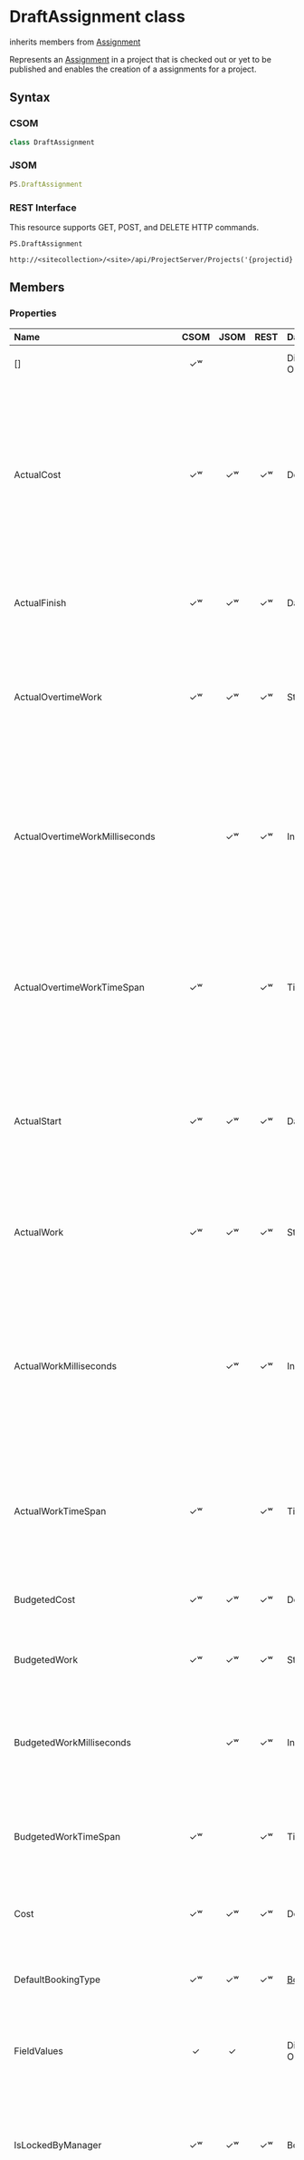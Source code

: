[comment]: # (Name:DraftAssignment)
[comment]: # (Type:class)
[comment]: # (Status:Incomplete)

# <a name="name"></a>DraftAssignment class

inherits members from [Assignment](Assignment.md)<br/>

<a name="description"></a>Represents an [Assignment](Assignment.md) in a project that is checked out or yet to be published and enables the creation of a assignments for a project.

## <a name="syntax"></a>Syntax

### CSOM

```C#
class DraftAssignment 
```

### JSOM

```JavaScript
PS.DraftAssignment
```

### REST Interface

This resource supports GET, POST,  and DELETE HTTP commands.

```
PS.DraftAssignment

http://<sitecollection>/<site>/api/ProjectServer/Projects('{projectid}')/Draft/Assignments('{assignmentid}')
```

## <a name="members"></a>Members

### <a name="properties"></a>Properties

|**Name**|**CSOM**|**JSOM**|**REST**|**Data Type**|**Description**|
|:-----|:-----:|:-----:|:-----:|:-----|:-----|
|<a name="[]"></a>[]|&#x2713;&#x02B7;|||Dictionary&lt;string, Object&gt;|Gets or sets an item in the project.|
|<a name="ActualCost"></a>ActualCost|&#x2713;&#x02B7;|&#x2713;&#x02B7;|&#x2713;&#x02B7;|Double|Gets or sets the costs incurred for work already performed on the assignment, together with any other recorded costs that are associated with the assignment.|
|<a name="ActualFinish"></a>ActualFinish|&#x2713;&#x02B7;|&#x2713;&#x02B7;|&#x2713;&#x02B7;|DateTime|Gets or sets the date and time when the assignment is complete.|
|<a name="ActualOvertimeWork"></a>ActualOvertimeWork|&#x2713;&#x02B7;|&#x2713;&#x02B7;|&#x2713;&#x02B7;|String|Gets or sets the actual amount of overtime work that has already been performed on the assignment.|
|<a name="ActualOvertimeWorkMilliseconds"></a>ActualOvertimeWorkMilliseconds||&#x2713;&#x02B7;|&#x2713;&#x02B7;|Integer|Gets or sets the time interval in milliseconds, for the actual amount of overtime work that has already been performed on the assignment|
|<a name="ActualOvertimeWorkTimeSpan"></a>ActualOvertimeWorkTimeSpan|&#x2713;&#x02B7;||&#x2713;&#x02B7;|TimeSpan|Gets or sets the time interval for the actual amount of overtime work that has already been performed on the assignment|
|<a name="ActualStart"></a>ActualStart|&#x2713;&#x02B7;|&#x2713;&#x02B7;|&#x2713;&#x02B7;|DateTime|Gets or sets the date and time that the assignment actually began, based on progress information that was entered.|
|<a name="ActualWork"></a>ActualWork|&#x2713;&#x02B7;|&#x2713;&#x02B7;|&#x2713;&#x02B7;|String|Gets or sets the amount of work that has already been performed on the assignment.|
|<a name="ActualWorkMilliseconds"></a>ActualWorkMilliseconds||&#x2713;&#x02B7;|&#x2713;&#x02B7;|Integer|Gets or sets the time interval, expressed in milliseconds, for the actual amount of overtime work that has already been performed on the assignment.|
|<a name="ActualWorkTimeSpan"></a>ActualWorkTimeSpan|&#x2713;&#x02B7;||&#x2713;&#x02B7;|TimeSpan|Gets or sets the time interval for the amount of work that has already been performed on the assignment.|
|<a name="BudgetedCost"></a>BudgetedCost|&#x2713;&#x02B7;|&#x2713;&#x02B7;|&#x2713;&#x02B7;|Double|Gets or sets the budgeted cost for the assignment.|
|<a name="BudgetedWork"></a>BudgetedWork|&#x2713;&#x02B7;|&#x2713;&#x02B7;|&#x2713;&#x02B7;|String|Gets or sets the budgeted work for the assignment.|
|<a name="BudgetedWorkMilliseconds"></a>BudgetedWorkMilliseconds||&#x2713;&#x02B7;|&#x2713;&#x02B7;|Integer|Gets or sets the time interval, expressed in milliseconds, for the budgeted work for the assignment.|
|<a name="BudgetedWorkTimeSpan"></a>BudgetedWorkTimeSpan|&#x2713;&#x02B7;||&#x2713;&#x02B7;|TimeSpan|Gets or sets the time interval for the budgeted work for the assignment.|
|<a name="Cost"></a>Cost|&#x2713;&#x02B7;|&#x2713;&#x02B7;|&#x2713;&#x02B7;|Double|Gets or sets the total scheduled or projected cost for the assignment.|
|<a name="DefaultBookingType"></a>DefaultBookingType|&#x2713;&#x02B7;|&#x2713;&#x02B7;|&#x2713;&#x02B7;|[BookingType](BookingType.md)|Gets or sets the default booking type for the assignment.|
|<a name="FieldValues"></a>FieldValues|&#x2713;|&#x2713;||Dictionary&lt;string, Object&gt;|Gets the collection of custom fields that have values set for the assignment.|
|<a name="IsLockedByManager"></a>IsLockedByManager|&#x2713;&#x02B7;|&#x2713;&#x02B7;|&#x2713;&#x02B7;|Boolean|Gets or sets a value that indicates whether the assignment has been locked for changes by a manager.|
|<a name="IsWorkResource"></a>IsWorkResource|&#x2713;&#x02B7;|&#x2713;&#x02B7;|&#x2713;&#x02B7;|Boolean|Gets or sets a value that indicates whether an assignment resource is a work resource or a material resource.|
|<a name="Item"></a>Item||||Dictionary&lt;string, Object&gt;|Gets or sets an item in the project.|
|<a name="OvertimeWork"></a>OvertimeWork|&#x2713;&#x02B7;|&#x2713;&#x02B7;|&#x2713;&#x02B7;|String|Gets or sets the amount of overtime that is scheduled to be performed on the assignment.|
|<a name="OvertimeWorkMilliseconds"></a>OvertimeWorkMilliseconds||&#x2713;&#x02B7;|&#x2713;&#x02B7;|Integer|Gets or sets the time interval, expressed in milliseconds, for the amount of overtime that is scheduled to be performed on the assignment.|
|<a name="OvertimeWorkTimeSpan"></a>OvertimeWorkTimeSpan|&#x2713;&#x02B7;||&#x2713;&#x02B7;|TimeSpan|Gets or sets the time interval for the amount of overtime that is scheduled to be performed on the assignment.|
|<a name="Owner"></a>Owner|&#x2713;&#x02B7;|&#x2713;&#x02B7;|&#x2713;&#x02B7;|SPUser|Gets or sets the name of the user who is responsible for entering status for the current assignment.|
|<a name="Parent"></a>Parent|&#x2713;|&#x2713;|&#x2713;|[DraftAssignment](DraftAssignment.md)|Gets the parent assignment link.|
|<a name="PercentWorkComplete"></a>PercentWorkComplete|&#x2713;&#x02B7;|&#x2713;&#x02B7;|&#x2713;&#x02B7;|Integer|Gets or sets the amount of work that has been done on the assignment, expressed as a percentage of the total work.|
|<a name="RegularWork"></a>RegularWork|&#x2713;&#x02B7;|&#x2713;&#x02B7;|&#x2713;&#x02B7;|String|Gets or sets the total amount of nonovertime work that is scheduled to be performed on the assignment.|
|<a name="RegularWorkMilliseconds"></a>RegularWorkMilliseconds||&#x2713;&#x02B7;|&#x2713;&#x02B7;|Integer|Gets or sets the time interval, expressed in milliseconds, for the total amount of nonovertime work that is scheduled to be performed on the assignment.|
|<a name="RegularWorkTimeSpan"></a>RegularWorkTimeSpan|&#x2713;&#x02B7;||&#x2713;&#x02B7;|TimeSpan|Gets or sets the time interval for the total amount of nonovertime work that is scheduled to be performed on the assignment.|
|<a name="RemainingOvertimeWork"></a>RemainingOvertimeWork|&#x2713;&#x02B7;|&#x2713;&#x02B7;|&#x2713;&#x02B7;|String|Gets or sets the amount of remaining scheduled overtime work on the assignment.|
|<a name="RemainingOvertimeWorkMilliseconds"></a>RemainingOvertimeWorkMilliseconds||&#x2713;&#x02B7;|&#x2713;&#x02B7;|Integer||
|<a name="RemainingOvertimeWorkTimeSpan"></a>RemainingOvertimeWorkTimeSpan|&#x2713;&#x02B7;||&#x2713;&#x02B7;|TimeSpan|Gets or sets the time interval for the amount of remaining scheduled overtime work on the assignment.|
|<a name="RemainingWork"></a>RemainingWork|&#x2713;&#x02B7;|&#x2713;&#x02B7;|&#x2713;&#x02B7;|String|Gets or sets the amount of time, such as person-hours or days, that is still required to complete the assignment.|
|<a name="RemainingWorkMilliseconds"></a>RemainingWorkMilliseconds||&#x2713;&#x02B7;|&#x2713;&#x02B7;|Integer|Gets or sets the time interval for the amount of time in milliseconds, that is still required to complete the assignment|
|<a name="RemainingWorkTimeSpan"></a>RemainingWorkTimeSpan|&#x2713;&#x02B7;||&#x2713;&#x02B7;|TimeSpan|Gets or sets the time interval for the amount of time, such as person-hours or days, that is still required to complete the assignment|
|<a name="Resource"></a>Resource|&#x2713;|&#x2713;|&#x2713;|[DraftProjectResource](DraftProjectResource.md)|Gets the resource that is associated with the assignment.|
|<a name="ResourceCapacity"></a>ResourceCapacity|&#x2713;&#x02B7;|&#x2713;&#x02B7;|&#x2713;&#x02B7;|Double|Gets or sets a value that indicates how much work the resource performs on the assignment, expressed as a percentage of the resource's theoretical full capacity.|
|<a name="ResourceId"></a>ResourceId|||&#x2713;|Guid|Gets the ResourceId that is associated with the assignment.|
|<a name="Task"></a>Task|&#x2713;|&#x2713;|&#x2713;|[DraftTask](DraftTask.md)|Gets the task to which the assignment belongs.|
|<a name="TaskId"></a>TaskId|||&#x2713;|Guid|Gets the TaskId to which the assignment belongs.|
|<a name="Work"></a>Work|&#x2713;&#x02B7;|&#x2713;&#x02B7;|&#x2713;&#x02B7;|String|Gets or sets the total amount of time that is scheduled for the assignment.|
|<a name="WorkMilliseconds"></a>WorkMilliseconds||&#x2713;&#x02B7;|&#x2713;&#x02B7;|Integer|Gets or sets the time interval in milliseconds, for the total amount of time that is scheduled for the assignment.|
|<a name="WorkTimeSpan"></a>WorkTimeSpan|&#x2713;&#x02B7;||&#x2713;&#x02B7;|TimeSpan|Gets or sets the time interval for the total amount of time that is scheduled for the assignment.|

### <a name="methods"></a>Methods

|**Name**|**CSOM**|**JSOM**|**REST**|**Data Type**|**Description**|
|:----- |:-----: |:-----: |:-----: |:----- |:-----|
|[DeleteObject()](#DeleteObject__)|&#x2713;|&#x2713;|&#x2713;|void|Deletes the draft assignment.|
|[SetCustomFieldValue(String fieldName, Object value)](#SetCustomFieldValue_String_fieldName,_Object_value_)|&#x2713;|&#x2713;||void|Updates the value of a custom field associated with the draft assignment.|

<br/>
#### Method Details

#### <a name="DeleteObject__"></a>DeleteObject()
 
Deletes the draft assignment.

##### Syntax

```
void DeleteObject()
```

##### Parameters

None

##### Return Value

void

#### <a name="SetCustomFieldValue_String_fieldName,_Object_value_"></a>SetCustomFieldValue(String fieldName, Object value)
 
Updates the value of a custom field associated with the draft assignment.

##### Syntax

```
void SetCustomFieldValue(String fieldName, Object value)
```

##### Parameters
|**Name** |**Type**|**Description**|
|:------ |:----|:------ |
|fieldName| String |CustomFieldId of the custom field to update. 
|value| Object | New value of the custom field.| 

##### Return Value

void

## <a name="seeAlso"></a>See Also

[AssignmentCreationInformation](AssignmentCreationInformation.md)<br/>
[DraftAssignmentCollection](DraftAssignmentCollection.md)<br/>
[SPUser](https://msdn.microsoft.com/library/microsoft.sharepoint.spuser.aspx)<br/>
